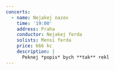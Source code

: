 ```yaml
---
concerts:
  - name: Nejakej nazev
    time: '19:00'
    address: Praha
    conductor: Nejakej ferda
    solists: Mensi ferda
    price: 666 kc
    description: |
      Peknej *popis* bych **tak** rekl
---
```


